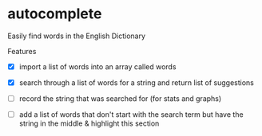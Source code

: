 # autocomplete

Easily find words in the English Dictionary

Features

+ [x] import a list of words into an array called words
+ [x] search through a list of words for a string and return list of suggestions
+ [ ] record the string that was searched for (for stats and graphs)

+ [ ] add a list of words that don't start with the search term but have the string in the middle & highlight this section
